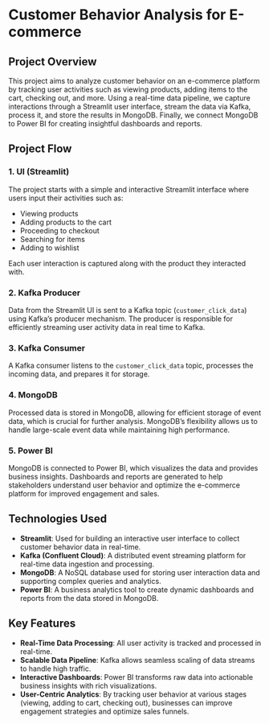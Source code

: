 # Customer Behavior Analysis for E-commerce

## Project Overview
This project aims to analyze customer behavior on an e-commerce platform by tracking user activities such as viewing products, adding items to the cart, checking out, and more. Using a real-time data pipeline, we capture interactions through a Streamlit user interface, stream the data via Kafka, process it, and store the results in MongoDB. Finally, we connect MongoDB to Power BI for creating insightful dashboards and reports.

## Project Flow

### 1. **UI (Streamlit)**  
The project starts with a simple and interactive Streamlit interface where users input their activities such as:
- Viewing products
- Adding products to the cart
- Proceeding to checkout
- Searching for items
- Adding to wishlist

Each user interaction is captured along with the product they interacted with.

### 2. **Kafka Producer**  
Data from the Streamlit UI is sent to a Kafka topic (`customer_click_data`) using Kafka’s producer mechanism. The producer is responsible for efficiently streaming user activity data in real time to Kafka.

### 3. **Kafka Consumer**  
A Kafka consumer listens to the `customer_click_data` topic, processes the incoming data, and prepares it for storage.

### 4. **MongoDB**  
Processed data is stored in MongoDB, allowing for efficient storage of event data, which is crucial for further analysis. MongoDB’s flexibility allows us to handle large-scale event data while maintaining high performance.

### 5. **Power BI**  
MongoDB is connected to Power BI, which visualizes the data and provides business insights. Dashboards and reports are generated to help stakeholders understand user behavior and optimize the e-commerce platform for improved engagement and sales.

## Technologies Used
- **Streamlit**: Used for building an interactive user interface to collect customer behavior data in real-time.
- **Kafka (Confluent Cloud)**: A distributed event streaming platform for real-time data ingestion and processing.
- **MongoDB**: A NoSQL database used for storing user interaction data and supporting complex queries and analytics.
- **Power BI**: A business analytics tool to create dynamic dashboards and reports from the data stored in MongoDB.

## Key Features
- **Real-Time Data Processing**: All user activity is tracked and processed in real-time.
- **Scalable Data Pipeline**: Kafka allows seamless scaling of data streams to handle high traffic.
- **Interactive Dashboards**: Power BI transforms raw data into actionable business insights with rich visualizations.
- **User-Centric Analytics**: By tracking user behavior at various stages (viewing, adding to cart, checking out), businesses can improve engagement strategies and optimize sales funnels.

